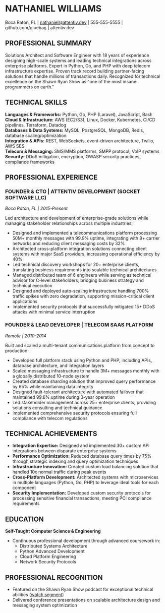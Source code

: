 # NATHANIEL WILLIAMS
Boca Raton, FL | nathaniel@attentiv.dev | 555-555-5555 | github.com/gluebag | attentiv.dev

## PROFESSIONAL SUMMARY
Solutions Architect and Software Engineer with 18 years of experience designing high-scale systems and leading technical integrations across enterprise platforms. Expert in Python, Go, and PHP with deep telecom infrastructure expertise. Proven track record building partner-facing solutions that handle millions of transactions daily. Recognized for technical excellence on the Shawn Ryan Show as "one of the most insane programmers on earth."

## TECHNICAL SKILLS
**Languages & Frameworks:** Python, Go, PHP (Laravel), JavaScript, Bash  
**Cloud & Infrastructure:** AWS (EC2/S3), Linux, Docker, Kubernetes, CI/CD pipelines, Terraform, Datadog  
**Databases & Data Systems:** MySQL, PostgreSQL, MongoDB, Redis, database scaling/optimization  
**Integration & APIs:** REST, WebSockets, event-driven architecture, Twilio, AWS SES  
**Telecom & Messaging:** SMS/MMS platforms, SMPP protocol, VoIP systems  
**Security:** DDoS mitigation, encryption, OWASP security practices, compliance frameworks

## PROFESSIONAL EXPERIENCE

### FOUNDER & CTO | ATTENTIV DEVELOPMENT (SOCKET SOFTWARE LLC)
*Boca Raton, FL | 2015-Present*

Led architecture and development of enterprise-grade solutions while managing stakeholder relationships across multiple industries:

* Designed and implemented a telecommunications platform processing 50M+ monthly messages with 99.9% uptime, integrating with 8+ carrier networks and reducing client messaging costs by 32%
* Architected cross-platform integration solutions connecting client systems with major SaaS providers, increasing operational efficiency by 40%
* Led technical discovery workshops for 20+ enterprise clients, translating business requirements into scalable technical architectures
* Managed distributed team of 6 engineers while serving as technical advisor for C-level stakeholders, bridging business strategy and technical execution
* Designed and deployed auto-scaling infrastructure handling 700% traffic spikes with zero degradation, supporting mission-critical client applications
* Implemented security protocols that successfully mitigated 15+ DDoS attacks with minimal service interruption

### FOUNDER & LEAD DEVELOPER | TELECOM SAAS PLATFORM
*Remote | 2010-2014*

Built and scaled a multi-tenant communications platform from concept to production:

* Developed full platform stack using Python and PHP, including APIs, database architecture, and integration layers
* Scaled messaging infrastructure to handle 3M+ messages monthly with a globally distributed 10-node system
* Created database sharding solution that improved query performance by 65% while maintaining data integrity
* Designed fault-tolerant architecture with automated failover that maintained 99.8% uptime during 3-year operation
* Led stakeholder management across 25+ enterprise clients, providing solutions consulting and technical guidance
* Implemented comprehensive security protocols ensuring full compliance with telecom regulations

## TECHNICAL ACHIEVEMENTS

* **Integration Expertise:** Designed and implemented 30+ custom API integrations between disparate enterprise systems
* **Performance Optimization:** Reduced database query times by 75% through strategic indexing and query optimization techniques
* **Infrastructure Innovation:** Created custom load balancing solution that handled 10x normal traffic during peak events
* **Cross-Platform Development:** Architected systems with microservices in multiple languages (Python, Go, PHP) to leverage ideal tools for each component
* **Security Implementation:** Developed custom security protocols for processing sensitive financial transactions, meeting PCI compliance requirements

## EDUCATION
**Self-Taught Computer Science & Engineering**
* Continuous professional development through advanced coursework in:
  * Distributed Systems Architecture
  * Python Advanced Development
  * Cloud Platform Engineering
  * Network Security Protocols

## PROFESSIONAL RECOGNITION
* Featured on the Shawn Ryan Show podcast for exceptional technical abilities ([watch segment](https://youtu.be/hFS7xONBJSE?t=9691))
* Delivered conference presentations on scalable architecture design and messaging system optimization
